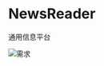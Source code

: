 # NewsReader
通用信息平台

![需求](https://blog-1307458383.cos.ap-guangzhou.myqcloud.com/lnm011223-picture-master/uPic/%E9%9C%80%E6%B1%82.svg)
